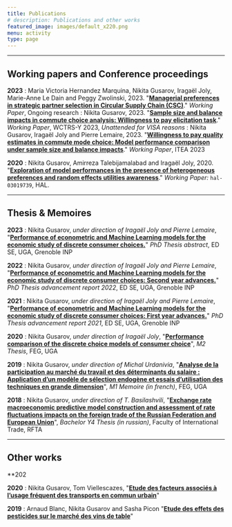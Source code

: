 ```yaml
---
title: Publications
# description: Publications and other works
featured_image: images/default_x220.png
menu: activity
type: page
---
```




---

## Working papers and Conference proceedings

**2023**
: Maria Victoria Hernandez Marquina, Nikita Gusarov, Iragaël Joly, Marie-Anne Le Dain and Peggy Zwolinski, 2023.
  "<B><A HREF="/docs/NA">Managerial preferences in strategic partner selection in Circular Supply Chain (CSC)</A></B>."
  *Working Paper*, Ongoing research
: Nikita Gusarov, 2023.
  "<B><A HREF="/docs/NA">Sample size and balance impacts in commute choice analysis: Willingness to pay elicitation task</A></B>."
  *Working Paper*, WCTRS-Y 2023, *Unattended for VISA reasons*
: Nikita Gusarov, Iragaël Joly and Pierre Lemaire, 2023.
  "<B><A HREF="/docs/report_itea_apollo.pdf">Willingness to pay quality estimates in commute mode choice: Model performance comparison under sample size and balance impacts</A></B>."
  *Working Paper*, ITEA 2023

**2020**
: Nikita Gusarov, Amirreza Talebijamalabad and Iragaël Joly, 2020.
  "<B><A HREF="https://ideas.repec.org/p/hal/wpaper/hal-03019739.html">Exploration of model performances in the presence of heterogeneous preferences and random effects utilities awareness</A></B>."
  *Working Paper:* `hal-03019739`, HAL.



---

## Thesis & Memoires

**2023**
: Nikita Gusarov, *under direction of Iragaël Joly and Pierre Lemaire*, 
  "<B><A HREF="/docs/thesis_abstract_short.pdf">Performance of econometric and Machine Learning models for the economic study of discrete consumer choices.</A></B>" 
  *PhD Thesis abstract*, ED SE, UGA, Grenoble INP

**2022**
: Nikita Gusarov, *under direction of Iragaël Joly and Pierre Lemaire*, 
  "<B><A HREF="/docs/csi_synthese_2022.pdf">Performance of econometric and Machine Learning models for the economic study of discrete consumer choices: Second year advances.</A></B>" 
  *PhD Thesis advancement report 2022*, ED SE, UGA, Grenoble INP

**2021**
: Nikita Gusarov, *under direction of Iragaël Joly and Pierre Lemaire*, 
  "<B><A HREF="/docs/csi_synthese_2021.pdf">Performance of econometric and Machine Learning models for the economic study of discrete consumer choices: First year advances.</A></B>" 
  *PhD Thesis advancement report 2021*, ED SE, UGA, Grenoble INP

**2020**
: Nikita Gusarov, *under direction of Iragaël Joly*, 
  "<B><A HREF="/docs/thesis_m2.pdf">Performance comparison of the discrete choice models of consumer choice</A></B>", 
  *M2 Thesis*, FEG, UGA

**2019**
: Nikita Gusarov, *under direction of Michal Urdanivia*,
  "<B><A HREF="/docs/thesis_m1.pdf">Analyse de la participation au marché du travail et des déterminants du salaire : Application d’un modèle de sélection endogène et essais d’utilisation des techniques en grande dimension</A></B>", 
  *M1 Memoire (in french)*, FEG, UGA

**2018**
: Nikita Gusarov, *under direction of T. Basilashvili*, 
  "<B><A HREF="/docs/thesis_b4.pdf">Exchange rate macroeconomic predictive model construction and assessment of rate fluctuations impacts on the foreign trade of the Russian Federation and European Union</A></B>", 
  *Bachelor Y4 Thesis (in russian)*, Faculty of International Trade, RFTA



---

## Other works

**202

**2020**
: Nikita Gusarov, Tom Viellescazes, "<B><A HREF="/docs/mobility.pdf">Etude des facteurs associés à l’usage fréquent des transports en commun urbain</A></B>"

**2019**
: Arnaud Blanc, Nikita Gusarov and Sasha Picon "<B><A HREF="/docs/pesticides.pdf">Etude des effets des pesticides sur le marché des vins de table</A></B>"
